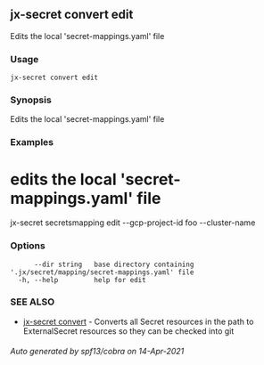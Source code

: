## jx-secret convert edit

Edits the local 'secret-mappings.yaml' file

### Usage

```
jx-secret convert edit
```

### Synopsis

Edits the local 'secret-mappings.yaml' file

### Examples

  # edits the local 'secret-mappings.yaml' file
  jx-secret secretsmapping edit --gcp-project-id foo --cluster-name

### Options

```
      --dir string   base directory containing '.jx/secret/mapping/secret-mappings.yaml' file
  -h, --help         help for edit
```

### SEE ALSO

* [jx-secret convert](jx-secret_convert.md)	 - Converts all Secret resources in the path to ExternalSecret resources so they can be checked into git

###### Auto generated by spf13/cobra on 14-Apr-2021
